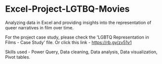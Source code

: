 # Excel-Project-LGTBQ-Movies
Analyzing data in Excel and providing insights into the representation of queer narratives in film over time.

For the project case study, please check the 'LGBTQ Representation in Films - Case Study' file.
Or click this link - https://rb.gy/zv51v1

Skills used - Power Query, Data cleaning, Data analysis, Data visualization, Pivot tables.
